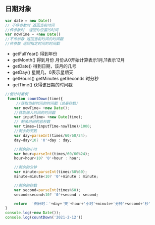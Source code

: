 ## 日期对象

```js
var date = new Date()
// 不传参数时 返回当前时间
//传参数时  返回你设置的时间
var nowTime = +new Date()
//不传参数 返回当前时间的时间戳
//传参数 返回指定时间的时间戳
```
+ getFullYear() 得到年份
+ getMonth() 得到月份 月份从0开始计算表示1月,11表示12月
+ getDate() 得到日期，该月的几号
+ getDay() 星期几，0表示星期天
+ getHours()  getMinutes  getSeconds  时分秒
+ getTime() 获得该日期的时间戳
  
```js
//倒计时案例
 function countDown(time){
     //获取当前时间的时间戳（总毫秒数）
    var nowTime= +new Date();      
    //获取输入时间的时间戳     
    var inputTime= +new Date(time);   
    // 剩余时间的总秒数        
    var times=(inputTime-nowTime)/1000;  
    //剩余的天数       
    var day=parseInt(times/60/60/24);          
    day=day<10? '0'+day : day;

    //剩余的小时
    var hour=parseInt(times/60/60%24);      
    hour=hour<10? '0'+hour : hour;

    //剩余的分钟
    var minute=parseInt(times/60%60);          
    minute=minute<10? '0'+minute : minute;

    //剩余的秒数
    var second=parseInt(times%60);             
    second=second<10? '0'+second : second;

    return  '倒计时：'+day+'天'+hour+'小时'+minute+'分钟'+second+'秒'
}
console.log(+new Date());
console.log(countDown('2021-2-12'))
```